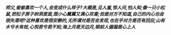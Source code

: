 ***师父,偷偷喜欢一个人,会变成什么样子?大概是,见人羞,惊人问,怕人知;像一只小松鼠,把松子房子树洞里面,既小心翼翼又满心欢喜;但是对方不知道,自己的内心也会很失落吧?这种喜欢是很安静的,无所谓对是否会发现,也在乎对方是否有回应;山有木兮木有枝,心悦君兮君不知;海上月是天边月,眼前人偏偏是心上人***
